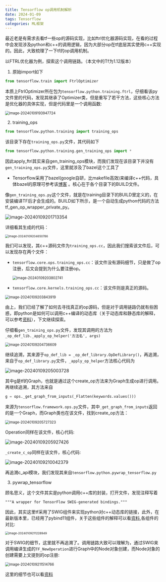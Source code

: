 ```yaml
---
title: Tensorflow op调用机制解析
date: 2024-01-09
tags: Tensorflow
categories: ML框架
---
```




最近老是有需求去看tf一些op的源码实现，比如ftrl优化器源码实现，在看的过程中会发现涉及python和c++的调用逻辑，因为大部分op在tf底层其实使用c++实现的。因此，大致梳理了一下tf的op调用机制。



以FTRL优化器为例，探索这个调用链路。（本文中的Tf为1.12版本）

1. 原始import如下

```python
from tensorflow.train import FtrlOptimizer
```

本质上FtrlOptimizer所在包为`tensorflow.python.training.ftrl`，仔细看该py文件里的代码，发现其继承了Optimizer类，但是重写了若干方法，这些核心方法是优化器的具体实现，但是代码里是一个调用函数:

<img src="http://levy-hexo.oss-cn-hangzhou.aliyuncs.com/images/2024-01-09-113955.png" alt="image-20240109193947724" style="zoom:80%;" />

2. training_ops

```python
from tensorflow.python.training import training_ops
```

该目录下存在`training_ops.py`文件，其代码如下

```python
from tensorflow.python.training.gen_training_ops import *
```

因此apply_ftrl其实来自gen_training_ops模块，而我们发现在该目录下并没有`gen_training_ops.py`文件，这里就涉及了bazel这个工具了

- Tensorflow采用了bazel(google自研，比makefile高效)来编译c++代码，具体bazel的原理可参考该[博客](https://blog.csdn.net/elaine_bao/article/details/78668657) 。核心在于各个目录下的BUILD文件。

像`gen_training_ops.py`这个文件，就是在training目录下的BUILD里定义的，在安装编译TF后才会生成的。BUILD如下所示，是一个自动生成python代码的方法tf_gen_op_wrapper_private_py。

![image-20240109201713354](http://levy-hexo.oss-cn-hangzhou.aliyuncs.com/images/2024-01-09-121717.png)

详细看其生成的代码：

<img src="http://levy-hexo.oss-cn-hangzhou.aliyuncs.com/images/2024-01-09-124652.png" alt="image-20240109204650786" style="zoom:67%;" />

我们可以发现，其c++源码文件为`training_ops.cc`，因此我们搜索该文件后，可以发现存在两个文件：

- `tensorflow.core.ops.training_ops.cc`：该文件没有源码细节，只是做了op注册，后文会提到为什么要注册op。

  <img src="http://levy-hexo.oss-cn-hangzhou.aliyuncs.com/images/2024-01-09-123808.png" alt="image-20240109203802741" style="zoom:80%;" />

- `tensorflow.core.kernels.training_ops.cc`：该文件则是真正的源码。

<img src="http://levy-hexo.oss-cn-hangzhou.aliyuncs.com/images/2024-01-09-123846.png" alt="image-20240109203843919" style="zoom:80%;" />

由上，我们已经了解了如何去寻找真正的op源码，但是对于调用链路仍就有些困惑，即python是如何可以调用c++编译的动态库（关于动态库和静态库的解释，可以参考[资料](https://www.zhihu.com/question/20484931)），下文继续探索。

仔细看`gen_training_ops.py`文件，发现其调用的方法为`_op_def_lib._apply_op_helper('方法名', args)`

<img src="http://levy-hexo.oss-cn-hangzhou.aliyuncs.com/images/2024-01-09-124737.png" alt="image-20240109204736609" style="zoom:80%;" />

继续追溯，其来源于```op_def_lib = _op_def_library.OpDefLibrary()```，再追溯，来自于`op_def_library.py`文件，`_apply_op_helper`方法核心代码为

![image-20240109205003728](http://levy-hexo.oss-cn-hangzhou.aliyuncs.com/images/2024-01-09-125005.png)

其中g是tf的Graph，也就是通过这个create_op方法来为Graph生成op进行调用。再继续追溯，其方法来自

```python
g = ops._get_graph_from_inputs(_Flatten(keywords.values()))
```

 来源为`tensorflow.framework.ops.py`文件，其中`_get_graph_from_inputs`返回的是一个Graph，而Graph类也在该文件，找到create_op方法：

<img src="http://levy-hexo.oss-cn-hangzhou.aliyuncs.com/images/2024-01-09-125728.png" alt="image-20240109205727323" style="zoom:80%;" />

Operation同样在该文件，核心代码:

![image-20240109205927426](http://levy-hexo.oss-cn-hangzhou.aliyuncs.com/images/2024-01-09-125929.png)

`_create_c_op`同样在该文件，核心代码:

![image-20240109210042379](http://levy-hexo.oss-cn-hangzhou.aliyuncs.com/images/2024-01-09-130043.png)

再追溯c_api模块，我们发现其来自`tensorflow.python.pywrap_tensorflow.py`



3. pywrap_tensorflow

顾名思义，这个文件其实是python调用c++库的封装，打开文件，发现注释写着

```
"""A wrapper for TensorFlow SWIG-generated bindings."""
```

因此，其实这里tf采用了SWIG组件来实现python对c++动态库的链接，此外，在最新版本里，已经用了pybind11组件，关于这些组件的解释可以看[资料](https://www.zhihu.com/question/62208230),各组件的对比:

<img src="http://levy-hexo.oss-cn-hangzhou.aliyuncs.com/images/2024-01-09-131231.png" alt="image-20240109211228949" style="zoom:67%;" />

对于SWIG的细节，这里就不再追溯了。调用链路大致可以理解为，通过SWIG来调用编译生成的`TF_NewOperation`进行Graph中的Node对象创建，而Node对象的创建需要上文提到的op注册:

<img src="http://levy-hexo.oss-cn-hangzhou.aliyuncs.com/images/2024-01-09-131516.png" alt="image-20240109211514766" style="zoom:80%;" />

这里的细节也可以看[资料](https://blog.csdn.net/gaofeipaopaotang/article/details/80598840)









